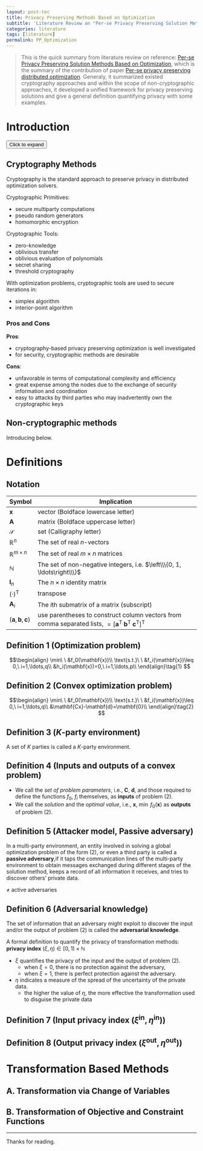 ```yaml
---
layout: post-toc
title: Privacy Preserving Methods Based on Optimization
subtitle: 'Literature Review on "Per-se Privacy Preserving Solution Methods Based on Optimization"'
categories: literature
tags: [literature]
permalink: PP_Optimization
---
```

> This is the quick summary from literature review on reference: [Per-se Privacy Preserving Solution Methods Based on Optimization](https://terpconnect.umd.edu/~baras/publications/papers/2013/13-05%20P%20C%20Weeraddana.pdf), which is the summary of the contribution of paper [Per-se privacy preserving distributed optimization](http://arxiv.org/abs/1210.3283). Generaly, it summarized existed cryptography approaches and within the scope of non-cryptographic approaches, it developed a unified framework for privacy preserving solutions and give a general definition quantifying privacy with some examples.

# Introduction

<div>

<button type="button" class="collapsible-button">
<div>Click to expand</div>
<div class="text-center text-base" style="font-size:1.5rem;"> <i class="fa fa-angle-down" style="font-weight:600;"></i></div>
</button>

<div class="collapsible-content" markdown="1">

## Cryptography Methods
Cryptography is the standard approach to preserve privacy in distributed optimization solvers.

Cryptographic Primitives:
- secure multiparty computations
- pseudo random generators
- homomorphic encryption

Cryptographic Tools:
- zero-knowledge
- oblivious transfer
- oblivious evaluation of polynomials
- secret sharing
- threshold cryptography

With optimization problems, cryptographic tools are used to secure iterations in:
- simplex algorithm
- interior-point algorithm

### Pros and Cons

**Pros**:
- cryptography-based privacy preserving optimization is well investigated
- for security, cryptographic methods are desirable

**Cons**:
- unfavorable in terms of computational complexity and efficiency
- great expense among the nodes due to the exchange of security information and coordination
- easy to attacks by third parties who may inadvertently own the cryptographic keys

## Non-cryptographic methods
Introducing below.

</div></div>

# Definitions

## Notation

| Symbol | Implication |
| --- | --- | 
| $\mathbf{x}$ | vector (Boldface lowercase letter) |
| $\mathbf{A}$ | matrix (Boldface uppercase letter) |
| $\mathcal{S}$ | set (Calligraphy letter) |
| $\mathbb{R}^n$ | The set of real $n$-vectors |
| $\mathbb{R}^{m\times n}$ | The set of real $m\times n$ matrices |
| $\mathbb{N}$ | The set of non-negative integers, i.e. $\left\\\{0, 1, \ldots\right\\\}$ |
| $\mathbf{I}_n$ | The $n \times n$ identity matrix |
| $(·)^{\mathrm{T}}$ | transpose |
| $\mathbf{A}_i$ | The $i$th submatrix of a matrix (subscript) |
| $(\mathbf{a}, \mathbf{b}, \mathbf{c})$ | use parentheses to construct column vectors from comma separated lists, $=[\mathbf{a}^\mathrm{T}\ \mathbf{b}^\mathrm{T}\ \mathbf{c}^\mathrm{T}]^\mathrm{T}$ |

## Definition 1 (Optimization problem)

$$\begin{align}
\min\ \ &f_0(\mathbf{x})\\
\text{s.t.}\ \ &f_i(\mathbf{x})\leq 0,\ i=1,\ldots,q\\
 &h_i(\mathbf{x})=0,\ i=1,\ldots,p\\
\end{align}\tag{1}
$$

## Definition 2 (Convex optimization problem)

$$\begin{align}
\min\ \ &f_0(\mathbf{x})\\
\text{s.t.}\ \ &f_i(\mathbf{x})\leq 0,\ i=1,\ldots,q\\
 &\mathbf{Cx}-\mathbf{d}=\mathbf{0}\\
\end{align}\tag{2}
$$

## Definition 3 ($K$-party environment)

A set of $K$ parties is called a $K$-party environment.

## Definition 4 (Inputs and outputs of a convex problem)

- We call the _set of problem parameters_, i.e., $\mathbf{C}$, $\mathbf{d}$, and those required to define the functions $f_0$, $f_i$ themselves, as **inputs** of problem (2).
- We call the _solution_ and the _optimal value_, i.e., $\mathbf{x}$, $\min\ f_0(\mathbf{x})$ as **outputs** of problem (2).

## Definition 5 (Attacker model, Passive adversary)

In a multi-party environment, an entity involved in solving
a global optimization problem of the form (2), or even
a third party is called a **passive adversary**,if it taps the
communication lines of the multi-party environment to
obtain messages exchanged during different stages of
the solution method, keeps a record of all information it
receives, and tries to discover others’ private data. 

≠ active adversaries

## Definition 6 (Adversarial knowledge)

The set of information that an adversary might exploit to discover the
input and/or the output of problem (2) is called the **adversarial knowledge**.

A formal definition to quantify the
privacy of transformation methods: **privacy index** $(\xi, \eta) \in [0, 1) \times \mathbb{N}$

- $\xi$ quantifies the privacy of the input and the output of problem (2).<br>
    - when $\xi = 0$, there is no protection against the adversary,<br>
    - when $\xi = 1$, there is perfect protection against the adversary.
- $\eta$ indicates a measure of the spread of the uncertainty of the private data.<br>
    - the higher the value of $\eta$, the more effective the transformation used to disguise the private data

## Definition 7 (Input privacy index $(\xi^\text{in}, \eta^\text{in})$)

## Definition 8 (Output privacy index $(\xi^\text{out}, \eta^\text{out})$)

# Transformation Based Methods

## A. Transformation via Change of Variables

## B. Transformation of Objective and Constraint Functions

---
Thanks for reading.